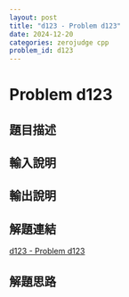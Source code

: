 ```yaml
---
layout: post
title: "d123 - Problem d123"
date: 2024-12-20
categories: zerojudge cpp
problem_id: d123
---
```


# Problem d123

## 題目描述



## 輸入說明



## 輸出說明



## 解題連結

[d123 - Problem d123](https://zerojudge.tw/ShowProblem?problemid=d123)

## 解題思路

